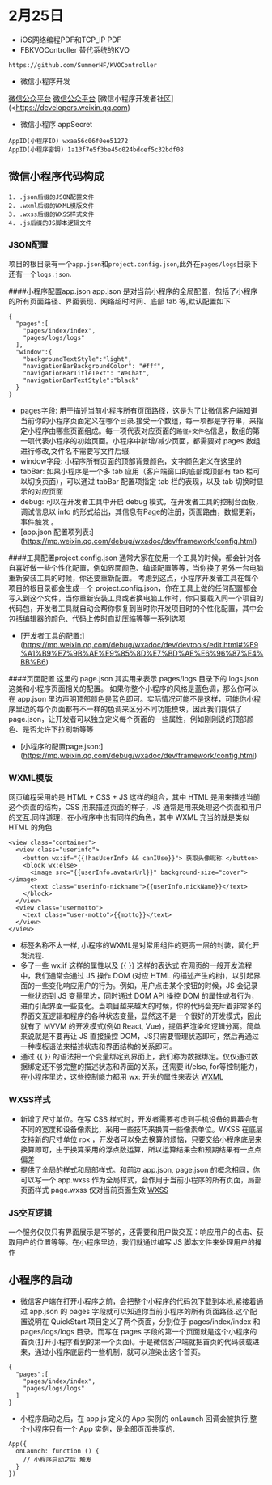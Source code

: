# 2月25日 
* iOS网络编程PDF和TCP_IP PDF
* FBKVOController 替代系统的KVO

```
https://github.com/SummerHF/KVOController
```
* 微信小程序开发

[微信公众平台](https://mp.weixin.qq.com/debug/wxadoc/dev/)
[微信公众平台](https://mp.weixin.qq.com/debug/wxadoc/introduction/index.html?t=201828)
[微信小程序开发者社区](<https://developers.weixin.qq.com)

* 微信小程序 appSecret

```
AppID(小程序ID) wxaa56c06f0ee51272
AppID(小程序密钥) 1a13f7e5f3be45d024bdcef5c32bdf08
```

## 微信小程序代码构成 

```
1. .json后缀的JSON配置文件
2. .wxml后缀的WXML模版文件
3. .wxss后缀的WXSS样式文件
4. .js后缀的JS脚本逻辑文件
```

### JSON配置
项目的根目录有一个`app.json`和`project.config.json`,此外在`pages/logs`目录下还有一个`logs.json`.

####小程序配置app.json
app.json 是对当前小程序的全局配置，包括了小程序的所有页面路径、界面表现、网络超时时间、底部 tab 等,默认配置如下

```
{
  "pages":[
    "pages/index/index",
    "pages/logs/logs"
  ],
  "window":{
    "backgroundTextStyle":"light",
    "navigationBarBackgroundColor": "#fff",
    "navigationBarTitleText": "WeChat",
    "navigationBarTextStyle":"black"
  }
}
```

* pages字段: 用于描述当前小程序所有页面路径，这是为了让微信客户端知道当前你的小程序页面定义在哪个目录.接受一个数组，每一项都是字符串，来指定小程序由哪些页面组成。每一项代表对应页面的`路径+文件名`信息，数组的第一项代表小程序的初始页面。小程序中新增/减少页面，都需要对 pages 数组进行修改,文件名不需要写文件后缀.
* window字段: 小程序所有页面的顶部背景颜色，文字颜色定义在这里的
* tabBar: 如果小程序是一个多 tab 应用（客户端窗口的底部或顶部有 tab 栏可以切换页面），可以通过 tabBar 配置项指定 tab 栏的表现，以及 tab 切换时显示的对应页面
* debug: 可以在开发者工具中开启 debug 模式，在开发者工具的控制台面板，调试信息以 info 的形式给出，其信息有Page的注册，页面路由，数据更新，事件触发 。
* [app.json 配置项列表:] (https://mp.weixin.qq.com/debug/wxadoc/dev/framework/config.html)

####工具配置project.config.json
通常大家在使用一个工具的时候，都会针对各自喜好做一些个性化配置，例如界面颜色、编译配置等等，当你换了另外一台电脑重新安装工具的时候，你还要重新配置。
考虑到这点，小程序开发者工具在每个项目的根目录都会生成一个 project.config.json，你在工具上做的任何配置都会写入到这个文件，当你重新安装工具或者换电脑工作时，你只要载入同一个项目的代码包，开发者工具就自动会帮你恢复到当时你开发项目时的个性化配置，其中会包括编辑器的颜色、代码上传时自动压缩等等一系列选项

* [开发者工具的配置:] (https://mp.weixin.qq.com/debug/wxadoc/dev/devtools/edit.html#%E9%A1%B9%E7%9B%AE%E9%85%8D%E7%BD%AE%E6%96%87%E4%BB%B6)

####页面配置
这里的 page.json 其实用来表示 pages/logs 目录下的 logs.json 这类和小程序页面相关的配置。
如果你整个小程序的风格是蓝色调，那么你可以在 app.json 里边声明顶部颜色是蓝色即可。实际情况可能不是这样，可能你小程序里边的每个页面都有不一样的色调来区分不同功能模块，因此我们提供了 page.json，让开发者可以独立定义每个页面的一些属性，例如刚刚说的顶部颜色、是否允许下拉刷新等等

* [小程序的配置page.json:] (https://mp.weixin.qq.com/debug/wxadoc/dev/framework/config.html)

### WXML模版
网页编程采用的是 HTML + CSS + JS 这样的组合，其中 HTML 是用来描述当前这个页面的结构，CSS 用来描述页面的样子，JS 通常是用来处理这个页面和用户的交互.同样道理，在小程序中也有同样的角色，其中 WXML 充当的就是类似 HTML 的角色


```
<view class="container">
  <view class="userinfo">
    <button wx:if="{{!hasUserInfo && canIUse}}"> 获取头像昵称 </button>
    <block wx:else>
      <image src="{{userInfo.avatarUrl}}" background-size="cover"></image>
      <text class="userinfo-nickname">{{userInfo.nickName}}</text>
    </block>
  </view>
  <view class="usermotto">
    <text class="user-motto">{{motto}}</text>
  </view>
</view>

``` 

* 标签名称不太一样, 小程序的WXML是对常用组件的更高一层的封装，简化开发流程.
* 多了一些 wx:if 这样的属性以及 {{ }} 这样的表达式 在网页的一般开发流程中，我们通常会通过 JS 操作 DOM (对应 HTML 的描述产生的树)，以引起界面的一些变化响应用户的行为。例如，用户点击某个按钮的时候，JS 会记录一些状态到 JS 变量里边，同时通过 DOM API 操控 DOM 的属性或者行为，进而引起界面一些变化。当项目越来越大的时候，你的代码会充斥着非常多的界面交互逻辑和程序的各种状态变量，显然这不是一个很好的开发模式，因此就有了 MVVM 的开发模式(例如 React, Vue)，提倡把渲染和逻辑分离。简单来说就是不要再让 JS 直接操控 DOM，JS只需要管理状态即可，然后再通过一种模板语法来描述状态和界面结构的关系即可。
* 通过 {{ }} 的语法把一个变量绑定到界面上，我们称为数据绑定。仅仅通过数据绑定还不够完整的描述状态和界面的关系，还需要 if/else, for等控制能力，在小程序里边，这些控制能力都用 wx: 开头的属性来表达
[WXML](https://mp.weixin.qq.com/debug/wxadoc/dev/framework/view/wxml/)

### WXSS样式
* 新增了尺寸单位。在写 CSS 样式时，开发者需要考虑到手机设备的屏幕会有不同的宽度和设备像素比，采用一些技巧来换算一些像素单位。WXSS 在底层支持新的尺寸单位 rpx ，开发者可以免去换算的烦恼，只要交给小程序底层来换算即可，由于换算采用的浮点数运算，所以运算结果会和预期结果有一点点偏差
* 提供了全局的样式和局部样式。和前边 app.json, page.json 的概念相同，你可以写一个 app.wxss 作为全局样式，会作用于当前小程序的所有页面，局部页面样式 page.wxss 仅对当前页面生效
[WXSS](https://mp.weixin.qq.com/debug/wxadoc/dev/framework/view/wxss.html)

### JS交互逻辑
一个服务仅仅只有界面展示是不够的，还需要和用户做交互：响应用户的点击、获取用户的位置等等。在小程序里边，我们就通过编写 JS 脚本文件来处理用户的操作


## 小程序的启动 

* 微信客户端在打开小程序之前，会把整个小程序的代码包下载到本地,紧接着通过 app.json 的 pages 字段就可以知道你当前小程序的所有页面路径.这个配置说明在 QuickStart 项目定义了两个页面，分别位于 pages/index/index 和 pages/logs/logs 目录。而写在 pages 字段的第一个页面就是这个小程序的首页(打开小程序看到的第一个页面)。于是微信客户端就把首页的代码装载进来，通过小程序底层的一些机制，就可以渲染出这个首页。

```
{
  "pages":[
    "pages/index/index",
    "pages/logs/logs"
  ]
}

```
* 小程序启动之后，在 app.js 定义的 App 实例的 onLaunch 回调会被执行,整个小程序只有一个 App 实例，是全部页面共享的.

```
App({
  onLaunch: function () {
    // 小程序启动之后 触发
  }
})

```

